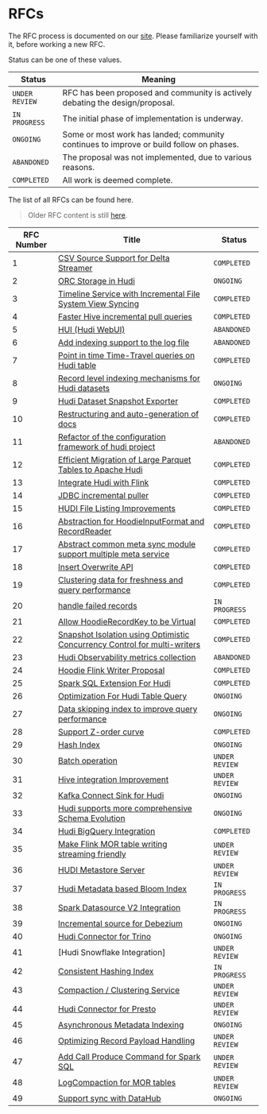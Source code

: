 <!--
  Licensed to the Apache Software Foundation (ASF) under one or more
  contributor license agreements.  See the NOTICE file distributed with
  this work for additional information regarding copyright ownership.
  The ASF licenses this file to You under the Apache License, Version 2.0
  (the "License"); you may not use this file except in compliance with
  the License.  You may obtain a copy of the License at

       http://www.apache.org/licenses/LICENSE-2.0

  Unless required by applicable law or agreed to in writing, software
  distributed under the License is distributed on an "AS IS" BASIS,
  WITHOUT WARRANTIES OR CONDITIONS OF ANY KIND, either express or implied.
  See the License for the specific language governing permissions and
  limitations under the License.
-->

# RFCs

The RFC process is documented on our [site](https://hudi.apache.org/contribute/rfc-process). Please familiarize yourself
with it, before working a new RFC.

Status can be one of these values.

| Status | Meaning |
| -------|-------------------------------------------------------|
| `UNDER REVIEW` |  RFC has been proposed and community is actively debating the design/proposal.        |
| `IN PROGRESS` |  The initial phase of implementation is underway.        |
| `ONGOING` |  Some or most work has landed; community continues to improve or build follow on phases.         |
| `ABANDONED` | The proposal was not implemented, due to various reasons.         |
| `COMPLETED` |  All work is deemed complete.        |

The list of all RFCs can be found here.

> Older RFC content is still [here](https://cwiki.apache.org/confluence/display/HUDI/RFC+Process).

| RFC Number | Title                                                                                                                                                                                                                | Status |
| ---|----------------------------------------------------------------------------------------------------------------------------------------------------------------------------------------------------------------------| --- |
| 1 | [CSV Source Support for Delta Streamer](https://cwiki.apache.org/confluence/display/HUDI/RFC+-+01+%3A+CSV+Source+Support+for+Delta+Streamer)                                                                         | `COMPLETED` |
| 2 | [ORC Storage in Hudi](https://cwiki.apache.org/confluence/pages/viewpage.action?pageId=113708439)                                                                                                                    | `ONGOING` |
| 3 | [Timeline Service with Incremental File System View Syncing](https://cwiki.apache.org/confluence/pages/viewpage.action?pageId=113708965)                                                                             | `COMPLETED` |
| 4 | [Faster Hive incremental pull queries](https://cwiki.apache.org/confluence/pages/viewpage.action?pageId=115513622)                                                                                                   | `COMPLETED` |
| 5 | [HUI (Hudi WebUI)](https://cwiki.apache.org/confluence/pages/viewpage.action?pageId=130027233)                                                                                                                       | `ABANDONED` |
| 6 | [Add indexing support to the log file](https://cwiki.apache.org/confluence/display/HUDI/RFC+-+06+%3A+Add+indexing+support+to+the+log+file)                                                                           | `ABANDONED` |
| 7 | [Point in time Time-Travel queries on Hudi table](https://cwiki.apache.org/confluence/display/HUDI/RFC+-+07+%3A+Point+in+time+Time-Travel+queries+on+Hudi+table)                                                     | `COMPLETED` |
| 8 | [Record level indexing mechanisms for Hudi datasets](https://cwiki.apache.org/confluence/display/HUDI/RFC-08++Record+level+indexing+mechanisms+for+Hudi+datasets)                                                    | `ONGOING` |
| 9 | [Hudi Dataset Snapshot Exporter](https://cwiki.apache.org/confluence/display/HUDI/RFC+-+09+%3A+Hudi+Dataset+Snapshot+Exporter)                                                                                       | `COMPLETED` |
| 10 | [Restructuring and auto-generation of docs](https://cwiki.apache.org/confluence/display/HUDI/RFC+-+10+%3A+Restructuring+and+auto-generation+of+docs)                                                                 | `COMPLETED` |
| 11 | [Refactor of the configuration framework of hudi project](https://cwiki.apache.org/confluence/display/HUDI/RFC+-+11+%3A+Refactor+of+the+configuration+framework+of+hudi+project)                                     | `ABANDONED` |
| 12 | [Efficient Migration of Large Parquet Tables to Apache Hudi](https://cwiki.apache.org/confluence/display/HUDI/RFC+-+12+%3A+Efficient+Migration+of+Large+Parquet+Tables+to+Apache+Hudi)                               | `COMPLETED` |
| 13 | [Integrate Hudi with Flink](https://cwiki.apache.org/confluence/pages/viewpage.action?pageId=141724520)                                                                                                              | `COMPLETED` |
| 14 | [JDBC incremental puller](https://cwiki.apache.org/confluence/display/HUDI/RFC+-+14+%3A+JDBC+incremental+puller)                                                                                                     | `COMPLETED` |
| 15 | [HUDI File Listing Improvements](https://cwiki.apache.org/confluence/display/HUDI/RFC+-+15%3A+HUDI+File+Listing+Improvements)                                                                                        | `COMPLETED` |
| 16 | [Abstraction for HoodieInputFormat and RecordReader](https://cwiki.apache.org/confluence/display/HUDI/RFC+-+16+Abstraction+for+HoodieInputFormat+and+RecordReader)                                                   | `COMPLETED` |
| 17 | [Abstract common meta sync module support multiple meta service](https://cwiki.apache.org/confluence/display/HUDI/RFC+-+17+Abstract+common+meta+sync+module+support+multiple+meta+service)                           | `COMPLETED` |
| 18 | [Insert Overwrite API](https://cwiki.apache.org/confluence/display/HUDI/RFC+-+18+Insert+Overwrite+API)                                                                                                               | `COMPLETED` |
| 19 | [Clustering data for freshness and query performance](https://cwiki.apache.org/confluence/display/HUDI/RFC+-+19+Clustering+data+for+freshness+and+query+performance)                                                 | `COMPLETED` |
| 20 | [handle failed records](https://cwiki.apache.org/confluence/display/HUDI/RFC+-+20+%3A+handle+failed+records)                                                                                                         | `IN PROGRESS` |
| 21 | [Allow HoodieRecordKey to be Virtual](https://cwiki.apache.org/confluence/display/HUDI/RFC+-+21+%3A+Allow+HoodieRecordKey+to+be+Virtual)                                                                             | `COMPLETED` |
| 22 | [Snapshot Isolation using Optimistic Concurrency Control for multi-writers](https://cwiki.apache.org/confluence/display/HUDI/RFC+-+22+%3A+Snapshot+Isolation+using+Optimistic+Concurrency+Control+for+multi-writers) | `COMPLETED` |
| 23 | [Hudi Observability metrics collection](https://cwiki.apache.org/confluence/display/HUDI/RFC+-+23+%3A+Hudi+Observability+metrics+collection)| `ABANDONED` | 
| 24 | [Hoodie Flink Writer Proposal](https://cwiki.apache.org/confluence/display/HUDI/RFC-24%3A+Hoodie+Flink+Writer+Proposal) | `COMPLETED` | 
| 25 | [Spark SQL Extension For Hudi](https://cwiki.apache.org/confluence/display/HUDI/RFC+-+25%3A+Spark+SQL+Extension+For+Hudi) | `COMPLETED` | 
| 26 | [Optimization For Hudi Table Query](https://cwiki.apache.org/confluence/display/HUDI/RFC-26+Optimization+For+Hudi+Table+Query) | `ONGOING` | 
| 27 | [Data skipping index to improve query performance](https://cwiki.apache.org/confluence/display/HUDI/RFC-27+Data+skipping+index+to+improve+query+performance) | `ONGOING` | 
| 28 | [Support Z-order curve](https://cwiki.apache.org/confluence/pages/viewpage.action?pageId=181307144) | `COMPLETED` |
| 29 | [Hash Index](https://cwiki.apache.org/confluence/display/HUDI/RFC+-+29%3A+Hash+Index) | `ONGOING` | 
| 30 | [Batch operation](https://cwiki.apache.org/confluence/display/HUDI/RFC+-+30%3A+Batch+operation) | `UNDER REVIEW` | 
| 31 | [Hive integration Improvement](https://cwiki.apache.org/confluence/display/HUDI/RFC+-+31%3A+Hive+integration+Improvment)| `UNDER REVIEW` | 
| 32 | [Kafka Connect Sink for Hudi](https://cwiki.apache.org/confluence/display/HUDI/RFC-32+Kafka+Connect+Sink+for+Hudi)| `ONGOING` | 
| 33 | [Hudi supports more comprehensive Schema Evolution](https://cwiki.apache.org/confluence/display/HUDI/RFC+-+33++Hudi+supports+more+comprehensive+Schema+Evolution)| `ONGOING` | 
| 34 | [Hudi BigQuery Integration](./rfc-34/rfc-34.md) | `COMPLETED` | 
| 35 | [Make Flink MOR table writing streaming friendly](https://cwiki.apache.org/confluence/display/HUDI/RFC-35%3A+Make+Flink+MOR+table+writing+streaming+friendly)| `UNDER REVIEW` | 
| 36 | [HUDI Metastore Server](https://cwiki.apache.org/confluence/display/HUDI/%5BWIP%5D+RFC-36%3A+HUDI+Metastore+Server)| `UNDER REVIEW` | 
| 37 | [Hudi Metadata based Bloom Index](rfc-37/rfc-37.md) | `IN PROGRESS` | 
| 38 | [Spark Datasource V2 Integration](./rfc-38/rfc-38.md) | `IN PROGRESS` | 
| 39 | [Incremental source for Debezium](./rfc-39/rfc-39.md) | `ONGOING` | 
| 40 | [Hudi Connector for Trino](./rfc-40/rfc-40.md) | `ONGOING` | 
| 41 | [Hudi Snowflake Integration] | `UNDER REVIEW`| 
| 42 | [Consistent Hashing Index](./rfc-42/rfc-42.md) | `IN PROGRESS` | 
| 43 | [Compaction / Clustering Service](./rfc-43/rfc-43.md) | `UNDER REVIEW` | 
| 44 | [Hudi Connector for Presto](./rfc-44/rfc-44.md) | `UNDER REVIEW` | 
| 45 | [Asynchronous Metadata Indexing](./rfc-45/rfc-45.md) | `ONGOING` | 
| 46 | [Optimizing Record Payload Handling](./rfc-46/rfc-46.md) | `UNDER REVIEW` | 
| 47 | [Add Call Produce Command for Spark SQL](./rfc-47/rfc-47.md) | `UNDER REVIEW` | 
| 48 | [LogCompaction for MOR tables](./rfc-48/rfc-48.md) | `UNDER REVIEW` | 
| 49 | [Support sync with DataHub](./rfc-49/rfc-49.md)    | `ONGOING` |
